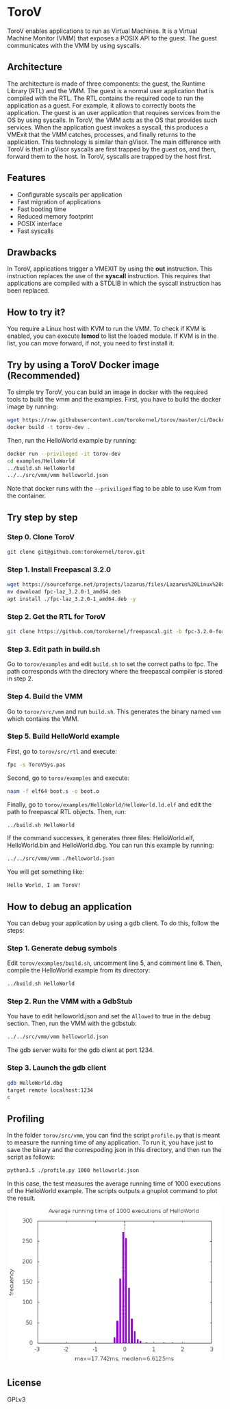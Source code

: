 # ToroV
ToroV enables applications to run as Virtual Machines. It is a Virtual Machine Monitor (VMM) that exposes a POSIX API to the guest. The guest communicates with the VMM by using syscalls.

## Architecture
The architecture is made of three components: the guest, the Runtime Library (RTL) and the VMM. The guest is a normal user application that is compiled with the RTL. The RTL contains the required code to run the application as a guest. For example, it allows to correctly boots the application. The guest is an user application that requires services from the OS by using syscalls. In ToroV, the VMM acts as the OS that provides such services. When the application guest invokes a syscall, this produces a VMExit that the VMM catches, processes, and finally returns to the application. This technology is similar than gVisor. The main difference with ToroV is that in gVisor syscalls are first trapped by the guest os, and then, forward them to the host. In ToroV, syscalls are trapped by the host first.

## Features
- Configurable syscalls per application
- Fast migration of applications
- Fast booting time
- Reduced memory footprint
- POSIX interface
- Fast syscalls

## Drawbacks
In ToroV, applications trigger a VMEXIT by using the **out** instruction. This instruction replaces the use of the **syscall** instruction. This requires that applications are compiled with a STDLIB in which the syscall instruction has been replaced.

## How to try it?
You require a Linux host with KVM to run the VMM. To check if KVM is enabled, you can execute **lsmod** to list the loaded module. If KVM is in the list, you can move forward, if not, you need to first install it.

## Try by using a ToroV Docker image (Recommended)
To simple try ToroV, you can build an image in docker with the required tools to build the vmm and the examples. First, you have to build the docker image by running:
```bash
wget https://raw.githubusercontent.com/torokernel/torov/master/ci/Dockerfile
docker build -t torov-dev .
```
Then, run the HelloWorld example by running:
```bash
docker run --privileged -it torov-dev
cd examples/HelloWorld
../build.sh HelloWorld
../../src/vmm/vmm helloworld.json
```
Note that docker runs with the `--priviliged` flag to be able to use Kvm from the container.

## Try step by step
### Step 0. Clone ToroV
```bash
git clone git@github.com:torokernel/torov.git
```
### Step 1. Install Freepascal 3.2.0
```bash
wget https://sourceforge.net/projects/lazarus/files/Lazarus%20Linux%20amd64%20DEB/Lazarus%202.0.10/fpc-laz_3.2.0-1_amd64.deb/download
mv download fpc-laz_3.2.0-1_amd64.deb
apt install ./fpc-laz_3.2.0-1_amd64.deb -y
```
### Step 2. Get the RTL for ToroV
```bash
git clone https://github.com/torokernel/freepascal.git -b fpc-3.2.0-for-torov fpc-3.2.0-for-torov
```
### Step 3. Edit path in build.sh
Go to `torov/examples` and edit `build.sh` to set the correct paths to fpc. The path corresponds with the directory where the freepascal compiler is stored in step 2.

### Step 4. Build the VMM
Go to `torov/src/vmm` and run `build.sh`. This generates the binary named `vmm` which contains the VMM.

### Step 5. Build HelloWorld example
First, go to `torov/src/rtl` and execute:
```bash
fpc -s ToroVSys.pas
```
Second, go to `torov/examples` and execute:
```bash
nasm -f elf64 boot.s -o boot.o
```
Finally, go to `torov/examples/HelloWorld/HelloWorld.ld.elf` and edit the path to freepascal RTL objects. Then, run:
```bash
../build.sh HelloWorld
```
If the command successes, it generates three files: HelloWorld.elf, HelloWorld.bin and HelloWorld.dbg. You can run this example by running:
```bash
../../src/vmm/vmm ./helloworld.json
```
You will get something like:
```bash
Hello World, I am ToroV!
```
## How to debug an application
You can debug your application by using a gdb client. To do this, follow the steps:
### Step 1. Generate debug symbols
Edit `torov/examples/build.sh`, uncomment line 5, and comment line 6. Then, compile the HelloWorld example from its directory:
```bash
../build.sh HelloWorld
```
### Step 2. Run the VMM with a GdbStub
You have to edit helloworld.json and set the `Allowed` to true in the debug section. Then, run the VMM with the gdbstub:
```bash
../../src/vmm/vmm helloworld.json
```
The gdb server waits for the gdb client at port 1234.
### Step 3. Launch the gdb client
```bash
gdb HelloWorld.dbg
target remote localhost:1234
c
```
## Profiling
In the folder `torov/src/vmm`, you can find the script `profile.py` that is meant to measure the running time of any application. To run it, you have just to save the binary and the correspoding json in this directory, and then run the script as follows:
```bash
python3.5 ./profile.py 1000 helloworld.json
```
In this case, the test measures the average running time of 1000 executions of the HelloWorld example. The scripts outputs a gnuplot command to plot the result.
![plot](https://github.com/torokernel/torov/raw/master/examples/HelloWorld/HelloWorld.png)
## License
GPLv3
